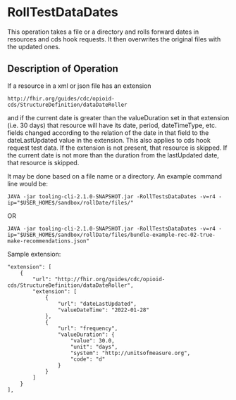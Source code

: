 # RollTestDataDates

This operation takes a file or a directory and rolls forward dates in resources and cds hook requests. It then 
overwrites the original files with the updated ones.

## Description of Operation

If a resource in a xml or json file has an extension

    http://fhir.org/guides/cdc/opioid-cds/StructureDefinition/dataDateRoller 
and if the current date is greater than the valueDuration set in that extension (i.e. 30 days) that resource will have 
its date, period, dateTimeType, etc. fields changed according to the relation of the date in that field to the 
dateLastUpdated value in the extension. This also applies to cds hook request test data. If the extension is not 
present, that resource is skipped. If the current date is not more than the duration from the lastUpdated date, that 
resource is skipped.

It may be done based on a file name or a directory.
An example command line would be:

    JAVA -jar tooling-cli-2.1.0-SNAPSHOT.jar -RollTestsDataDates -v=r4 -ip="$USER_HOME$/sandbox/rollDate/files/"

OR

    JAVA -jar tooling-cli-2.1.0-SNAPSHOT.jar -RollTestsDataDates -v=r4 -ip="$USER_HOME$/sandbox/rollDate/files/bundle-example-rec-02-true-make-recommendations.json"


Sample extension:
    
    "extension": [
        {
            "url": "http://fhir.org/guides/cdc/opioid-cds/StructureDefinition/dataDateRoller",
            "extension": [
                {
                    "url": "dateLastUpdated",
                    "valueDateTime": "2022-01-28"
                },
                {
                    "url": "frequency",
                    "valueDuration": {
                        "value": 30.0,
                        "unit": "days",
                        "system": "http://unitsofmeasure.org",
                        "code": "d"
                    }
                }
            ]
        }
    ],
